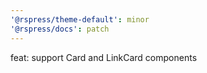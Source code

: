 ```yaml
---
'@rspress/theme-default': minor
'@rspress/docs': patch
---
```


feat: support Card and LinkCard components
